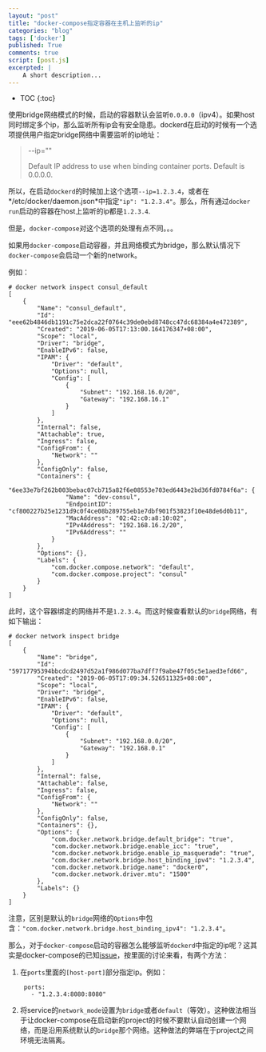 ```yaml
---
layout: "post"
title: "docker-compose指定容器在主机上监听的ip"
categories: "blog"
tags: ['docker']
published: True
comments: true
script: [post.js]
excerpted: |
    A short description...
---
```


* TOC
{:toc}

使用bridge网络模式的时候，启动的容器默认会监听`0.0.0.0`（ipv4）。如果host同时绑定多个ip，那么监听所有ip会有安全隐患。dockerd在启动的时候有一个选项提供用户指定bridge网络中需要监听的ip地址：

>--ip=""
>
>   Default IP address to use when binding container ports. Default is 0.0.0.0.

所以，在启动`dockerd`的时候加上这个选项`--ip=1.2.3.4`，或者在*/etc/docker/daemon.json*中指定`"ip": "1.2.3.4"`。那么，所有通过`docker run`启动的容器在host上监听的ip都是`1.2.3.4`.

但是，`docker-compose`对这个选项的处理有点不同。。。

如果用`docker-compose`启动容器，并且网络模式为bridge，那么默认情况下`docker-compose`会启动一个新的network。

例如：

	# docker network inspect consul_default
	[                                                                                                
		{                                                                                            
			"Name": "consul_default",                                                                
			"Id": "eee62b4846db1191c75e2dca22f0764c39de0ebd8748cc47dc68384a4e472389",                
			"Created": "2019-06-05T17:13:00.164176347+08:00",                                        
			"Scope": "local",                                                                        
			"Driver": "bridge",                                                                      
			"EnableIPv6": false,                                                                     
			"IPAM": {                                                                                
				"Driver": "default",                                                                 
				"Options": null,                                                                     
				"Config": [                                                                          
					{                                                                                
						"Subnet": "192.168.16.0/20",                                                 
						"Gateway": "192.168.16.1"                                                    
					}                                                                                
				]                                                                                    
			},                                                                                       
			"Internal": false,                                                                       
			"Attachable": true,                                                                      
			"Ingress": false,                                                                        
			"ConfigFrom": {                                                                          
				"Network": ""                                                                        
			},                                                                                       
			"ConfigOnly": false,                                                                     
			"Containers": {                                                                          
				"6ee33e7bf262b003bebac07cb715a82f6e08553e703ed6443e2bd36fd0784f6a": {                
					"Name": "dev-consul",                                                            
					"EndpointID": "cf800227b25e1231d9c0f4ce08b289755eb1e7dbf901f53823f10e48de6d0b11",
					"MacAddress": "02:42:c0:a8:10:02",                                               
					"IPv4Address": "192.168.16.2/20",                                                
					"IPv6Address": ""                                                                
				}                                                                                    
			},                                                                                       
			"Options": {},                                                                           
			"Labels": {                                                                              
				"com.docker.compose.network": "default",                                             
				"com.docker.compose.project": "consul"                                               
			}                                                                                        
		}                                                                                            
	]                                                                                                

此时，这个容器绑定的网络并不是`1.2.3.4`。而这时候查看默认的`bridge`网络，有如下输出：

	# docker network inspect bridge         
	[                                                                                
		{                                                                            
			"Name": "bridge",                                                        
			"Id": "59717795394bbcdcd2497d52a1f986d077ba7dff7f9abe47f05c5e1aed3efd66",
			"Created": "2019-06-05T17:09:34.526511325+08:00",                        
			"Scope": "local",                                                        
			"Driver": "bridge",                                                      
			"EnableIPv6": false,                                                     
			"IPAM": {                                                                
				"Driver": "default",                                                 
				"Options": null,                                                     
				"Config": [                                                          
					{                                                                
						"Subnet": "192.168.0.0/20",                                  
						"Gateway": "192.168.0.1"                                     
					}                                                                
				]                                                                    
			},                                                                       
			"Internal": false,                                                       
			"Attachable": false,                                                     
			"Ingress": false,                                                        
			"ConfigFrom": {                                                          
				"Network": ""                                                        
			},                                                                       
			"ConfigOnly": false,                                                     
			"Containers": {},                                                        
			"Options": {                                                             
				"com.docker.network.bridge.default_bridge": "true",                  
				"com.docker.network.bridge.enable_icc": "true",                      
				"com.docker.network.bridge.enable_ip_masquerade": "true",            
				"com.docker.network.bridge.host_binding_ipv4": "1.2.3.4",      
				"com.docker.network.bridge.name": "docker0",                         
				"com.docker.network.driver.mtu": "1500"                              
			},                                                                       
			"Labels": {}                                                             
		}                                                                            
	]

注意，区别是默认的`bridge`网络的`Options`中包含：`"com.docker.network.bridge.host_binding_ipv4": "1.2.3.4"`。

那么，对于`docker-compose`启动的容器怎么能够监听`dockerd`中指定的ip呢？这其实是docker-compose的已知[issue](https://github.com/docker/compose/issues/2999)，按里面的讨论来看，有两个方法：

1. 在`ports`里面的`[host-port]`部分指定ip。例如：

		ports:
		  - "1.2.3.4:8080:8080"

2. 将service的`network_mode`设置为`bridge`或者`default`（等效）。这种做法相当于让docker-compose在启动新的project的时候不要默认自动创建一个网络，而是沿用系统默认的`bridge`那个网络。这种做法的弊端在于project之间环境无法隔离。
